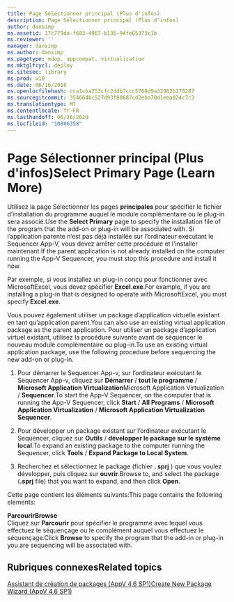 ```yaml
---
title: Page Sélectionner principal (Plus d'infos)
description: Page Sélectionner principal (Plus d'infos)
author: dansimp
ms.assetid: 17c779da-f683-4967-b136-94fe65373c1b
ms.reviewer: ''
manager: dansimp
ms.author: dansimp
ms.pagetype: mdop, appcompat, virtualization
ms.mktglfcycl: deploy
ms.sitesec: library
ms.prod: w10
ms.date: 06/16/2016
ms.openlocfilehash: cca1cba253cfc2ddb7ccc5768d9a32982b178287
ms.sourcegitcommit: 354664bc527d93f80687cd2eba70d1eea024c7c3
ms.translationtype: MT
ms.contentlocale: fr-FR
ms.lasthandoff: 06/26/2020
ms.locfileid: "10806358"
---
```

# <span data-ttu-id="bde43-103">Page Sélectionner principal (Plus d'infos)</span><span class="sxs-lookup"><span data-stu-id="bde43-103">Select Primary Page (Learn More)</span></span>


<span data-ttu-id="bde43-104">Utilisez la page Sélectionner les pages **principales** pour spécifier le fichier d’installation du programme auquel le module complémentaire ou le plug-in sera associé.</span><span class="sxs-lookup"><span data-stu-id="bde43-104">Use the **Select Primary** page to specify the installation file of the program that the add-on or plug-in will be associated with.</span></span> <span data-ttu-id="bde43-105">Si l’application parente n’est pas déjà installée sur l’ordinateur exécutant le Sequencer App-V, vous devez arrêter cette procédure et l’installer maintenant.</span><span class="sxs-lookup"><span data-stu-id="bde43-105">If the parent application is not already installed on the computer running the App-V Sequencer, you must stop this procedure and install it now.</span></span>

<span data-ttu-id="bde43-106">Par exemple, si vous installez un plug-in conçu pour fonctionner avec MicrosoftExcel, vous devez spécifier **Excel.exe**.</span><span class="sxs-lookup"><span data-stu-id="bde43-106">For example, if you are installing a plug-in that is designed to operate with MicrosoftExcel, you must specify **Excel.exe**.</span></span>

<span data-ttu-id="bde43-107">Vous pouvez également utiliser un package d’application virtuelle existant en tant qu’application parent.</span><span class="sxs-lookup"><span data-stu-id="bde43-107">You can also use an existing virtual application package as the parent application.</span></span> <span data-ttu-id="bde43-108">Pour utiliser un package d’application virtuel existant, utilisez la procédure suivante avant de séquencer le nouveau module complémentaire ou plug-in.</span><span class="sxs-lookup"><span data-stu-id="bde43-108">To use an existing virtual application package, use the following procedure before sequencing the new add-on or plug-in.</span></span>

1.  <span data-ttu-id="bde43-109">Pour démarrer le Sequencer App-v, sur l’ordinateur exécutant le Sequencer App-v, cliquez sur **Démarrer**  /  **tout le programme**  /  **Microsoft Application Virtualization**Microsoft Application Virtualization  /  **Sequencer**.</span><span class="sxs-lookup"><span data-stu-id="bde43-109">To start the App-V Sequencer, on the computer that is running the App-V Sequencer, click **Start** / **All Programs** / **Microsoft Application Virtualization** / **Microsoft Application Virtualization Sequencer**.</span></span>

2.  <span data-ttu-id="bde43-110">Pour développer un package existant sur l’ordinateur exécutant le Sequencer, cliquez sur **Outils**  /  **développer le package sur le système local**.</span><span class="sxs-lookup"><span data-stu-id="bde43-110">To expand an existing package to the computer running the Sequencer, click **Tools** / **Expand Package to Local System**.</span></span>

3.  <span data-ttu-id="bde43-111">Recherchez et sélectionnez le package (fichier **. sprj** ) que vous voulez développer, puis cliquez sur **ouvrir**.</span><span class="sxs-lookup"><span data-stu-id="bde43-111">Browse to, and select the package (**.sprj** file) that you want to expand, and then click **Open**.</span></span>

<span data-ttu-id="bde43-112">Cette page contient les éléments suivants:</span><span class="sxs-lookup"><span data-stu-id="bde43-112">This page contains the following elements:</span></span>

<a href="" id="browse"></a>**<span data-ttu-id="bde43-113">Parcourir</span><span class="sxs-lookup"><span data-stu-id="bde43-113">Browse</span></span>**  
<span data-ttu-id="bde43-114">Cliquez sur **Parcourir** pour spécifier le programme avec lequel vous effectuez le séquençage ou le complément auquel vous effectuez le séquençage.</span><span class="sxs-lookup"><span data-stu-id="bde43-114">Click **Browse** to specify the program that the add-in or plug-in you are sequencing will be associated with.</span></span>

## <span data-ttu-id="bde43-115">Rubriques connexes</span><span class="sxs-lookup"><span data-stu-id="bde43-115">Related topics</span></span>


[<span data-ttu-id="bde43-116">Assistant de création de packages (AppV 4,6 SP1)</span><span class="sxs-lookup"><span data-stu-id="bde43-116">Create New Package Wizard (AppV 4.6 SP1)</span></span>](create-new-package-wizard---appv-46-sp1-.md)

 

 





